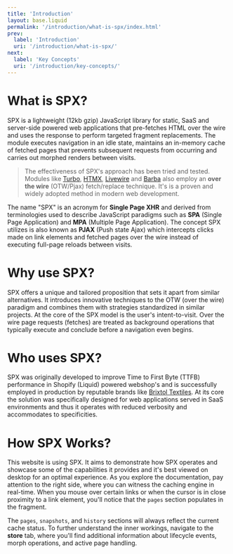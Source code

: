 ```yaml
---
title: 'Introduction'
layout: base.liquid
permalink: '/introduction/what-is-spx/index.html'
prev:
  label: 'Introduction'
  uri: '/introduction/what-is-spx/'
next:
  label: 'Key Concepts'
  uri: '/introduction/key-concepts/'
---
```


# What is SPX?

SPX is a lightweight (12kb gzip) JavaScript library for static, SaaS and server-side powered web applications that pre-fetches HTML over the wire and uses the response to perform targeted fragment replacements. The module executes navigation in an idle state, maintains an in-memory cache of fetched pages that prevents subsequent requests from occurring and carries out morphed renders between visits.

> The effectiveness of SPX's approach has been tried and tested. Modules like [Turbo](https://turbo.hotwired.dev/), [HTMX](https://htmx.org/), [Livewire](https://github.com/livewire/livewire) and [Barba](https://barba.js.org/) also employ an **over the wire** (OTW/Pjax) fetch/replace technique. It's is a proven and widely adopted method in modern web development.

The name "SPX" is an acronym for **Single Page XHR** and derived from terminologies used to describe JavaScript paradigms such as **SPA** (Single Page Application) and **MPA** (Multiple Page Application). The concept SPX utilizes is also known as **PJAX** (Push state Ajax) which intercepts clicks made on link elements and fetched pages over the wire instead of executing full-page reloads between visits.

# Why use SPX?

SPX offers a unique and tailored proposition that sets it apart from similar alternatives. It introduces innovative techniques to the OTW (over the wire) paradigm and combines them with strategies standardized in similar projects. At the core of the SPX model is the user's intent-to-visit. Over the wire page requests (fetches) are treated as background operations that typically execute and conclude before a navigation even begins.

# Who uses SPX?

SPX was originally developed to improve Time to First Byte (TTFB) performance in Shopify (Liquid) powered webshop's and is successfully employed in production by reputable brands like [Brixtol Textiles](https://brixtoltextiles.com). At its core the solution was specifically designed for web applications served in SaaS environments and thus it operates with reduced verbosity and accommodates to specificities.

# How SPX Works?

This website is using SPX. It aims to demonstrate how SPX operates and showcase some of the capabilities it provides and it's best viewed on desktop for an optimal experience. As you explore the documentation, pay attention to the right side, where you can witness the caching engine in real-time. When you mouse over certain links or when the cursor is in close proximity to a link element, you'll notice that the `pages` section populates in the fragment.

The `pages`, `snapshots`, and `history` sections will always reflect the current cache status. To further understand the inner workings, navigate to the **store** tab, where you'll find additional information about lifecycle events, morph operations, and active page handling.
